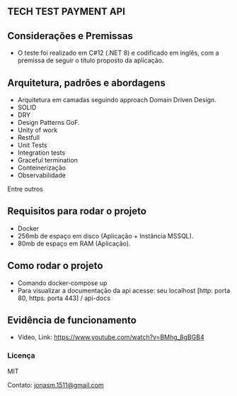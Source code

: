 ## TECH TEST PAYMENT API

## Considerações e Premissas
- O teste foi realizado em C#12 (.NET 8) e codificado em inglês, com a premissa de seguir o título proposto da aplicação.

## Arquitetura, padrões e abordagens
- Arquitetura em camadas seguindo approach Domain Driven Design.
- SOLID
- DRY
- Design Patterns GoF.
- Unity of work
- Restfull
- Unit Tests
- Integration tests
- Graceful termination
- Conteinerização
- Observabilidade

Entre outros

## Requisitos para rodar o projeto
- Docker
- 256mb de espaço em disco (Aplicação + Instância MSSQL).
- 80mb de espaço em RAM (Aplicação).

## Como rodar o projeto
- Comando docker-compose up
- Para visualizar a documentação da api acesse: seu localhost [http: porta 80, https: porta 443] / api-docs

## Evidência de funcionamento
- Vídeo, Link: https://www.youtube.com/watch?v=BMhg_8gBGB4

### Licença
MIT

Contato: jonasm.1511@gmail.com